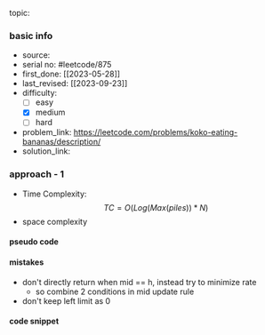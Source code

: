 topic:

### basic info
- source: 
- serial no: #leetcode/875 
- first_done: [[2023-05-28]]
- last_revised: [[2023-09-23]]
- difficulty:
	- [ ] easy
	- [x] medium
	- [ ] hard
- problem_link: https://leetcode.com/problems/koko-eating-bananas/description/
- solution_link:

### approach - 1
- Time Complexity: $$TC = O(Log(Max(piles))*N)$$
- space complexity

#### pseudo code

#### mistakes
- don't directly return when mid == h, instead try to minimize rate
	- so combine 2 conditions in mid update rule
- don't keep left limit as 0
#### code snippet
```python

```
